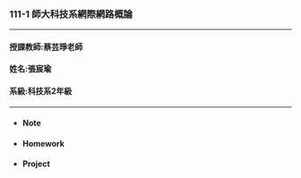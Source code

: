 ### 111-1 師大科技系網際網路概論
***
#### 授課教師:蔡芸琤老師
#### 姓名:張宸瑜
#### 系級:科技系2年級
***

* #### Note
* #### Homework
* #### Project
